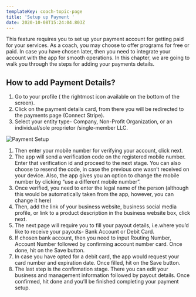 ```yaml
---
templateKey: coach-topic-page
title: 'Setup up Payment '
date: 2020-10-08T15:24:04.803Z
---
```

This feature requires you to set up your payment account for getting paid for your services. As a coach, you may choose to offer programs for free or paid. In case you have chosen later, then you need to integrate your account with the app for smooth operations. In this chapter, we are going to walk you through the steps for adding your payments details. 

## How to add Payment Details?

1. Go to your profile ( the rightmost icon available on the bottom of the screen).
2. Click on the payment details card, from there you will be redirected to the payments page (Connect Stripe).
3. Select your entity type- Company, Non-Profit Organization, or an individual/sole proprietor /single-member LLC.

![Payment Setup](/img/payment-setup-i.png "Payment Setup")

1. Then enter your mobile number for verifying your account, click next.
2. The app will send a verification code on the registered mobile number. Enter that verification id and proceed to the next stage. You can also choose to resend the code, in case the previous one wasn’t received on your device. Also, the app gives you an option to change the mobile number by clicking “use a different mobile number”.
3. Once verified, you need to enter the legal name of the person (although this would be automatically taken from the app, however, you can change it here)
4. Then, add the link of your business website, business social media profile, or link to a product description in the business website box, click next.
5. The next page will require you to fill your payout details, i.e.where you’d like to receive your payouts- Bank Account or Debit Card.
6. If chosen bank account, then you need to input Routing Number, Account Number followed by confirming account number card. Once done, hit on the Save button.
7. In case you have opted for a debit card, the app would request your card number and expiration date. Once filled, hit on the Save button.
8. The last step is the confirmation stage. There you can edit your business and management information followed by payout details. Once confirmed, hit done and you’ll be finished completing your payment setup.
